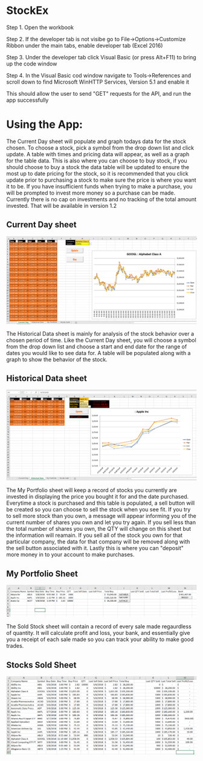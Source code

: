 # StockEx

Step 1. Open the workbook 

Step 2. If the developer tab is not visibe go to File->Options->Customize Ribbon under the main tabs, enable developer tab (Excel 2016)

Step 3. Under the developer tab click Visual Basic (or press Alt+F11) to bring up the code window

Step 4. In the Visual Basic cod window navigate to Tools->References and scroll down to find Microsoft WinHTTP Services, Version 5.1 and enable it

This should allow the user to send "GET" requests for the API, and run the app successfully

# Using the App:

The Current Day sheet will populate and graph todays data for the stock chosen.  To choose a stock, pick a symbol from the drop down list and click update.  A table with times and pricing data will appear, as well as a graph for the table data.  This is also where you can choose to buy stock, if you should choose to buy a stock the data table will be updated to ensure the most up to date pricing for the stock, so it is recommended that you click update prior to purchasing a stock to make sure the price is where you want it to be. If you have insufficient funds when trying to make a purchase, you will be prompted to invest more money so a purchase can be made.  Currently there is no cap on investments and no tracking of the total amount invested.  That will be available in version 1.2

## Current Day sheet
![alt text](https://github.com/us0173ol/StockEx/blob/master/screenshots/Current%20Day.PNG "Current Day")

The Historical Data sheet is mainly for analysis of the stock behavior over a chosen period of time.  Like the Current Day sheet, you will choose a symbol from the drop down list and choose a start and end date for the range of dates you would like to see data for.  A table will be populated along with a graph to show the behavior of the stock.  

## Historical Data sheet
![alt text](https://github.com/us0173ol/StockEx/blob/master/screenshots/Historical%20Data.PNG "Historical Data")

The My Portfolio sheet will keep a record of stocks you currently are invested in displaying the price you bought it for and the date purchased.  Everytime a stock is purchased and this table is populated, a sell button will be created so you can choose to sell the stock when you see fit.  If you try to sell more stock than you own, a message will appear informing you of the current number of shares you own and let you try again.  If you sell less than the total number of shares you own, the QTY will change on this sheet but the information will reamain.  If you sell all of the stock you own for that particular company, the data for that company will be removed along with the sell button associated with it.  Lastly this is where you can "deposit" more money in to your account to make purchases.  

## My Portfolio Sheet
![alt text](https://github.com/us0173ol/StockEx/blob/master/screenshots/MyPortfolio.PNG "My Portfolio")

The Sold Stock sheet will contain a record of every sale made regaurdless of quantity.  It will calculate profit and loss, your bank, and essentially give you a receipt of each sale made so you can track your ability to make good trades.  

## Stocks Sold Sheet
![alt text](https://github.com/us0173ol/StockEx/blob/master/screenshots/Stocks%20Sold.PNG "Stocks Sold")


